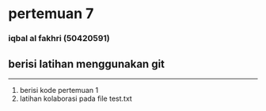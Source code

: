 # pertemuan 7
### iqbal al fakhri (50420591)

## berisi latihan menggunakan git
---
1. berisi kode pertemuan 1
2. latihan kolaborasi pada file test.txt
